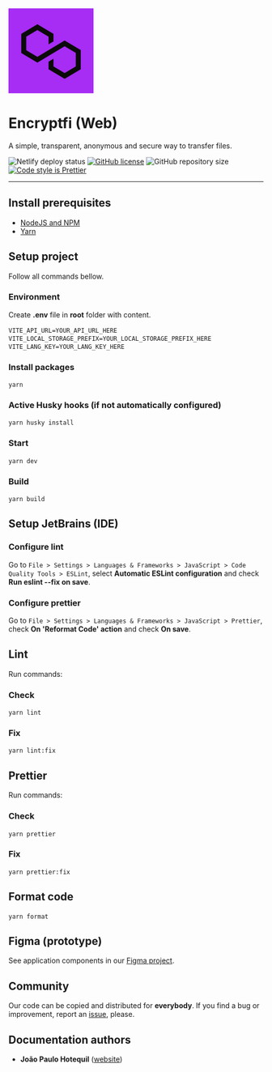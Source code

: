 <img src="./src/assets/images/logo.png" width="168px" alt="Encryptfi logo" />

# Encryptfi (Web)
A simple, transparent, anonymous and secure way to transfer files.

![Netlify deploy status](https://api.netlify.com/api/v1/badges/778b09ca-7110-4e31-ae1d-be841932adad/deploy-status)
[![GitHub license](https://img.shields.io/github/license/toresrise/encryptfi-web)](https://github.com/toresrise/encryptfi-web/blob/main/LICENSE)
![GitHub repository size](https://img.shields.io/github/repo-size/toresrise/encryptfi-web)
[![Code style is Prettier](https://img.shields.io/badge/code_style-prettier-ff69b4.svg)](https://github.com/prettier/prettier)

<hr>

## Install prerequisites
- [NodeJS and NPM](https://nodejs.org/en/download)
- [Yarn](https://classic.yarnpkg.com/lang/en/docs/install)

## Setup project
Follow all commands bellow.

### Environment
Create **.env** file in **root** folder with content.
```
VITE_API_URL=YOUR_API_URL_HERE
VITE_LOCAL_STORAGE_PREFIX=YOUR_LOCAL_STORAGE_PREFIX_HERE
VITE_LANG_KEY=YOUR_LANG_KEY_HERE
```

### Install packages
```
yarn
```

### Active Husky hooks (if not automatically configured)
```
yarn husky install
```

### Start
```
yarn dev
```

### Build
```
yarn build
```

## Setup JetBrains (IDE)

### Configure lint
Go to `File > Settings > Languages & Frameworks > JavaScript > Code Quality Tools > ESLint`, select **Automatic ESLint configuration** and check **Run eslint --fix on save**.

### Configure prettier
Go to `File > Settings > Languages & Frameworks > JavaScript > Prettier`, check **On 'Reformat Code' action** and check **On save**.

## Lint
Run commands:

### Check
```
yarn lint
```

### Fix
```
yarn lint:fix
```

## Prettier
Run commands:

### Check
```
yarn prettier
```

### Fix
```
yarn prettier:fix
```

## Format code
```
yarn format
```

## Figma (prototype)
See application components in our [Figma project](https://www.figma.com/file/SADKp23JNkpiVvhJsRZFAk/Web).

## Community
Our code can be copied and distributed for **everybody**. If you find a bug or improvement, report an [issue](https://github.com/toresrise/encryptfi-web/issues), please.

## Documentation authors
- **João Paulo Hotequil** ([website](https://hotequil.tech))
